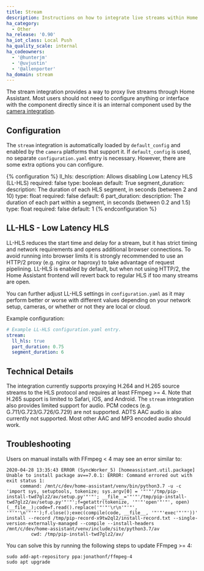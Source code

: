 ```yaml
---
title: Stream
description: Instructions on how to integrate live streams within Home Assistant.
ha_category:
  - Other
ha_release: '0.90'
ha_iot_class: Local Push
ha_quality_scale: internal
ha_codeowners:
  - '@hunterjm'
  - '@uvjustin'
  - '@allenporter'
ha_domain: stream
---
```


The stream integration provides a way to proxy live streams through Home Assistant. Most users should not need to configure anything or interface with the component directly since it is an internal component used by the [camera integration](/integrations/camera).

## Configuration

The `stream` integration is automatically loaded by `default_config` and enabled by the `camera` platforms that support it. If `default_config` is used, no separate `configuration.yaml` entry is necessary. However, there are some extra options you can configure.

{% configuration %}
ll_hls:
  description: Allows disabling Low Latency HLS (LL-HLS)
  required: false
  type: boolean
  default: True
segment_duration:
  description: The duration of each HLS segment, in seconds (between 2 and 10)
  type: float
  required: false
  default: 6
part_duration:
  description: The duration of each part within a segment, in seconds (between 0.2 and 1.5)
  type: float
  required: false
  default: 1
{% endconfiguration %}

## LL-HLS - Low Latency HLS

LL-HLS reduces the start time and delay for a stream, but it has strict timing and network requirements and opens additional browser connections. To avoid running into browser limits it is strongly recommended to use an HTTP/2 proxy (e.g. nginx or haproxy) to take advantage of request pipelining. LL-HLS is enabled by default, but when not using HTTP/2, the Home Assistant frontend will revert back to regular HLS if too many streams are open.

You can further adjust LL-HLS settings in `configuration.yaml` as it may perform better or worse with different values depending on your network setup, cameras, or whether or not they are local or cloud.

Example configuration:

```yaml
# Example LL-HLS configuration.yaml entry.
stream:
  ll_hls: true
  part_duration: 0.75
  segment_duration: 6
```


## Technical Details

The integration currently supports proxying H.264 and H.265 source streams to the HLS protocol and requires at least FFmpeg >= 4. Note that H.265 support is limited to Safari, iOS, and Android. The `stream` integration also provides limited support for audio. PCM codecs (e.g. G.711/G.723/G.726/G.729) are not supported. ADTS AAC audio is also currently not supported. Most other AAC and MP3 encoded audio should work.

## Troubleshooting

Users on manual installs with FFmpeg < 4 may see an error similar to:

```text
2020-04-28 13:35:43 ERROR (SyncWorker_5) [homeassistant.util.package] Unable to install package av==7.0.1: ERROR: Command errored out with exit status 1:
     command: /mnt/c/dev/home-assistant/venv/bin/python3.7 -u -c 'import sys, setuptools, tokenize; sys.argv[0] = '"'"'/tmp/pip-install-twd7glz2/av/setup.py'"'"'; __file__='"'"'/tmp/pip-install-twd7glz2/av/setup.py'"'"';f=getattr(tokenize, '"'"'open'"'"', open)(__file__);code=f.read().replace('"'"'\r\n'"'"', '"'"'\n'"'"');f.close();exec(compile(code, __file__, '"'"'exec'"'"'))' install --record /tmp/pip-record-x9tw2ql2/install-record.txt --single-version-externally-managed --compile --install-headers /mnt/c/dev/home-assistant/venv/include/site/python3.7/av
         cwd: /tmp/pip-install-twd7glz2/av/
```

You can solve this by running the following steps to update FFmpeg >= 4:

```text
sudo add-apt-repository ppa:jonathonf/ffmpeg-4
sudo apt upgrade
```
